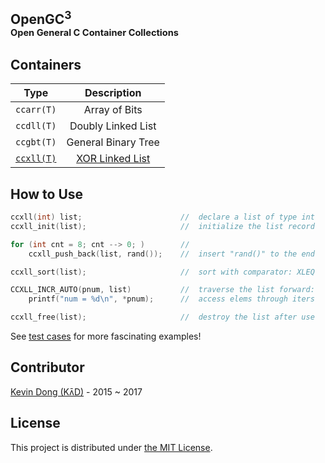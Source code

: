 ## OpenGC<sup>3</sup></br><sub><sup>Open General C Container Collections</sup></sub>

## Containers

|  Type                             |  Description                          |
|-----------------------------------|:-------------------------------------:|
|  `ccarr(T)`                       |  Array of Bits                        |
|  `ccdll(T)`                       |  Doubly Linked List                   |
|  `ccgbt(T)`                       |  General Binary Tree                  |
| [`ccxll(T)`](tool/ccxll-call.pdf) | [XOR Linked List](doc/ccxll-list.pdf) |

## How to Use

```c
ccxll(int) list;                      //  declare a list of type int
ccxll_init(list);                     //  initialize the list record

for (int cnt = 8; cnt --> 0; )        //
    ccxll_push_back(list, rand());    //  insert "rand()" to the end

ccxll_sort(list);                     //  sort with comparator: XLEQ

CCXLL_INCR_AUTO(pnum, list)           //  traverse the list forward:
    printf("num = %d\n", *pnum);      //  access elems through iters

ccxll_free(list);                     //  destroy the list after use
```

See [test cases](test) for more fascinating examples!

## Contributor

[Kevin Dong (Kʌ̄D)](mailto:kevin.dong.nai.jia@gmail.com) - 2015 ~ 2017

## License

This project is distributed under [the MIT License](LICENSE).



